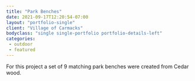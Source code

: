 ```yaml
---
title: "Park Benches"
date: 2021-09-17T12:20:54-07:00
layout: "portfolio-single"
client: "Village of Carmacks"
bodyclass: "single single-portfolio portfolio-details-left"
categories:
 - outdoor
 - featured
---
```

For this project a set of 9 matching park benches were created from Cedar wood.

